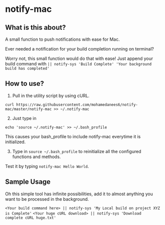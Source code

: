# notify-mac
<h2> What is this about? </h2>
A small function to push notifications with ease for Mac.

Ever needed a notification for your build completion running on terminal?

Worry not, this small function would do that with ease! Just append your build command with `|| notify-sys 'Build Complete' 'Your background build has completed'`

<h2>How to use? </h2>

1. Pull in the utility script by using cURL.

`curl https://raw.githubusercontent.com/mohamedanees6/notify-mac/master/notify-mac >> ~/.notify-mac`

2. Just type in 

`echo 'source ~/.notify-mac' >> ~/.bash_profile`

This causes your bash_profile to include notify-mac everytime it is initialized.

3. Type in `source ~/.bash_profile` to reinitialize all the configured functions and methods.

Test it by typing `notify-mac Hello World`.

<h2> Sample Usage </h2>

Oh this simple tool has infinite possibilities, add it to almost anything you want to be processed in the background.

`<Your build command here> || notify-sys 'My Local build on project XYZ is Complete'`
`<Your huge cURL download> || notify-sys 'Download complete cURL huge.txt'`
